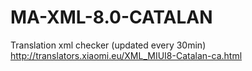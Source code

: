 # MA-XML-8.0-CATALAN

Translation xml checker (updated every 30min)
http://translators.xiaomi.eu/XML_MIUI8-Catalan-ca.html
